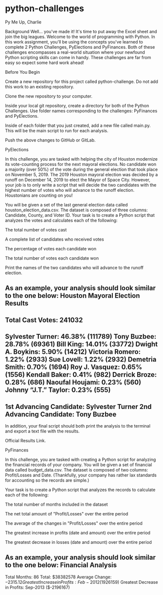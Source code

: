 # python-challenges

Py Me Up, Charlie

Background
Well... you've made it!
It's time to put away the Excel sheet and join the big leagues. Welcome to the world of programming with Python. In this work assignment, you'll be using the concepts you've learned to complete 2 Python Challenges, PyElections and PyFinances.
Both of these challenges encompasses a real-world situation where your newfound Python scripting skills can come in handy. These challenges are far from easy so expect some hard work ahead!

Before You Begin


Create a new repository for this project called python-challenge. Do not add this work to an existing repository.


Clone the new repository to your computer.


Inside your local git repository, create a directory for both of the  Python Challenges. Use folder names corresponding to the challenges: PyFinances and  PyElections.


Inside of each folder that you just created, add a new file called main.py. This will be the main script to run for each analysis.


Push the above changes to GitHub or GitLab.



PyElections



In this challenge, you are tasked with helping the city of Houston modernize its vote-counting process for the next mayoral elections. No candidate won a majority (over 50%) of the vote during the general election that took place on November 5, 2019. The 2019 Houston mayoral election was decided by a runoff on December 14, 2019 to elect the Mayor of Space City. 
However, your job is to only write a script that will decide the two candidates with the highest number of votes who will advance to the runoff election. Houstonians are counting on you!


You will be given a set of the last general election data called houston_election_data.csv. The dataset is composed of three columns: Candidate, County, and Voter ID. Your task is to create a Python script that analyzes the votes and calculates each of the following:


The total number of votes cast


A complete list of candidates who received votes


The percentage of votes each candidate won


The total number of votes each candidate won


Print the names of the two candidates who will advance to the runoff election.




As an example, your analysis should look similar to the one below:
Houston Mayoral Election Results
-----------------------------------------
Total Cast Votes: 241032
-----------------------------------------
Sylvester Turner: 46.38% (111789)
Tony Buzbee: 28.78% (69361)
Bill King: 14.01% (33772)
Dwight A. Boykins: 5.90% (14212)
Victoria Romero: 1.22% (2933)
Sue Lovell: 1.22% (2932)
Demetria Smith: 0.70% (1694)
Roy J. Vasquez: 0.65% (1556)
Kendall Baker: 0.41% (982)
Derrick Broze: 0.28% (686)
Naoufal Houjami: 0.23% (560)
Johnny “J.T.” Taylor: 0.23% (555)
-----------------------------------------
1st Advancing Candidate: Sylvester Turner
2nd Advancing Candidate: Tony Buzbee
-----------------------------------------


In addition, your final script should both print the analysis to the terminal and export a text file with the results.


Official Results Link.

PyFinances



In this challenge, you are tasked with creating a Python script for analyzing the financial records of your company. You will be given a set of financial data called budget_data.csv. The dataset is composed of two columns: Profit/Losses and Date. (Thankfully, your company has rather lax standards for accounting so the records are simple.)


Your task is to create a Python script that analyzes the records to calculate each of the following:


The total number of months included in the dataset


The net total amount of "Profit/Losses" over the entire period


The average of the changes in "Profit/Losses" over the entire period


The greatest increase in profits (date and amount) over the entire period


The greatest decrease in losses (date and amount) over the entire period




As an example, your analysis should look similar to the one below:
Financial Analysis
----------------------------
Total Months: 86
Total: $38382578
Average  Change: $-2315.12
Greatest Increase in Profits: Feb-2012 ($1926159)
Greatest Decrease in Profits: Sep-2013 ($-2196167)



